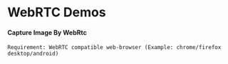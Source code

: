 # WebRTC Demos

#### Capture Image By WebRtc
`````
Requirement: WebRTC compatible web-browser (Example: chrome/firefox desktop/android)
`````
